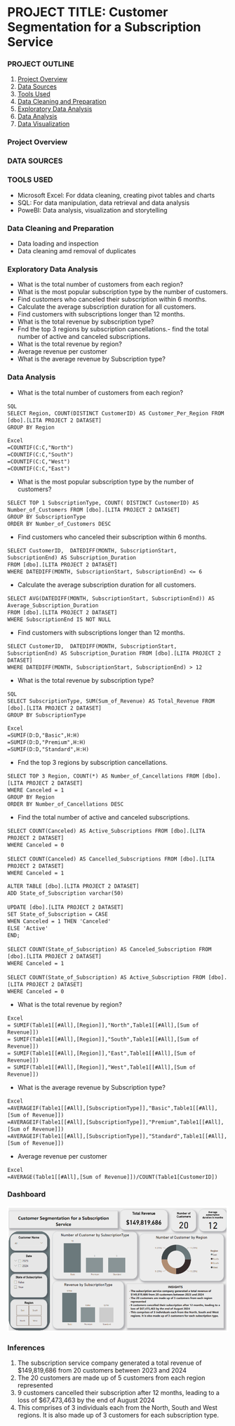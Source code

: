 # PROJECT TITLE: Customer Segmentation for a Subscription Service

### PROJECT OUTLINE
1. [Project Overview](#project-overview)
2. [Data Sources](#data-sources)
3. [Tools Used](#tools-used)
4. [Data Cleaning and Preparation](#data-cleaning-and-preparation)
5. [Exploratory Data Analysis](#exploratory-data-analysis)
6. [Data Analysis](#data-analysis)
7. [Data Visualization](#data-visualization)

### Project Overview

### DATA SOURCES

### TOOLS USED
- Microsoft Excel: For ddata cleaning, creating pivot tables and charts
- SQL: For data manipulation, data retrieval and data analysis
- PoweBI:  Data analysis, visualization and storytelling

### Data Cleaning and Preparation
- Data loading and inspection
- Data cleaning amd removal of duplicates


### Exploratory Data Analysis
- What is the total number of customers from each region?
- What is the most popular subscription type by the number of customers.
- Find customers who canceled their subscription within 6 months.
- Calculate the average subscription duration for all customers.
- Find customers with subscriptions longer than 12 months.
- What is the total revenue by subscription type?
- Fnd the top 3 regions by subscription cancellations.-  find the total number of active and canceled subscriptions.
-  What is the total revenue by region?
- Average revenue per customer
- What is the average revenue by Subscription type?

 ### Data Analysis
- What is the total number of customers from each region?

```
SQL
SELECT Region, COUNT(DISTINCT CustomerID) AS Customer_Per_Region FROM [dbo].[LITA PROJECT 2 DATASET]
GROUP BY Region
```

```
Excel
=COUNTIF(C:C,"North")
=COUNTIF(C:C,"South")
=COUNTIF(C:C,"West")
=COUNTIF(C:C,"East")
```

- What is the most popular subscription type by the number of customers?
```
SELECT TOP 1 SubscriptionType, COUNT( DISTINCT CustomerID) AS Number_of_Customers FROM [dbo].[LITA PROJECT 2 DATASET]
GROUP BY SubscriptionType
ORDER BY Number_of_Customers DESC
```

- Find customers who canceled their subscription within 6 months.
```
SELECT CustomerID,  DATEDIFF(MONTH, SubscriptionStart, SubscriptionEnd) AS Subscription_Duration
FROM [dbo].[LITA PROJECT 2 DATASET]
WHERE DATEDIFF(MONTH, SubscriptionStart, SubscriptionEnd) <= 6
```

- Calculate the average subscription duration for all customers.
```
SELECT AVG(DATEDIFF(MONTH, SubscriptionStart, SubscriptionEnd)) AS Average_Subscription_Duration
FROM [dbo].[LITA PROJECT 2 DATASET]
WHERE SubscriptionEnd IS NOT NULL
```

- Find customers with subscriptions longer than 12 months.
```
SELECT CustomerID,  DATEDIFF(MONTH, SubscriptionStart, SubscriptionEnd) AS Subscription_Duration FROM [dbo].[LITA PROJECT 2 DATASET]
WHERE DATEDIFF(MONTH, SubscriptionStart, SubscriptionEnd) > 12
```
 
- What is the total revenue by subscription type?
```
SQL
SELECT SubscriptionType, SUM(Sum_of_Revenue) AS Total_Revenue FROM [dbo].[LITA PROJECT 2 DATASET]
GROUP BY SubscriptionType
```

```
Excel
=SUMIF(D:D,"Basic",H:H)
=SUMIF(D:D,"Premium",H:H)
=SUMIF(D:D,"Standard",H:H)
```
- Fnd the top 3 regions by subscription cancellations.
```
SELECT TOP 3 Region, COUNT(*) AS Number_of_Cancellations FROM [dbo].[LITA PROJECT 2 DATASET]
WHERE Canceled = 1
GROUP BY Region
ORDER BY Number_of_Cancellations DESC
```
-  Find the total number of active and canceled subscriptions.
```
SELECT COUNT(Canceled) AS Active_Subscriptions FROM [dbo].[LITA PROJECT 2 DATASET]
WHERE Canceled = 0 

SELECT COUNT(Canceled) AS Cancelled_Subscriptions FROM [dbo].[LITA PROJECT 2 DATASET]
WHERE Canceled = 1
```

```
ALTER TABLE [dbo].[LITA PROJECT 2 DATASET]
ADD State_of_Subscription varchar(50)

UPDATE [dbo].[LITA PROJECT 2 DATASET]
SET State_of_Subscription = CASE
WHEN Canceled = 1 THEN 'Canceled'
ELSE 'Active'
END;

SELECT COUNT(State_of_Subscription) AS Canceled_Subscription FROM [dbo].[LITA PROJECT 2 DATASET]
WHERE Canceled = 1

SELECT COUNT(State_of_Subscription) AS Active_Subscription FROM [dbo].[LITA PROJECT 2 DATASET]
WHERE Canceled = 0
```

- What is the total revenue by region?
```
Excel
= SUMIF(Table1[[#All],[Region]],"North",Table1[[#All],[Sum of Revenue]])
= SUMIF(Table1[[#All],[Region]],"South",Table1[[#All],[Sum of Revenue]])
= SUMIF(Table1[[#All],[Region]],"East",Table1[[#All],[Sum of Revenue]])
= SUMIF(Table1[[#All],[Region]],"West",Table1[[#All],[Sum of Revenue]])
```

- What is the average revenue by Subscription type?
 ```
Excel
=AVERAGEIF(Table1[[#All],[SubscriptionType]],"Basic",Table1[[#All],[Sum of Revenue]])
=AVERAGEIF(Table1[[#All],[SubscriptionType]],"Premium",Table1[[#All],[Sum of Revenue]])
=AVERAGEIF(Table1[[#All],[SubscriptionType]],"Standard",Table1[[#All],[Sum of Revenue]])
```

- Average revenue per customer
```
Excel
=AVERAGE(Table1[[#All],[Sum of Revenue]])/COUNT(Table1[CustomerID])
```

### Dashboard
![](Customer_Segmentation_Dashboard.PNG)

### Inferences
1. The subscription service company generated a total revenue of
$149,819,686 from 20 customers between 2023 and 2024
2. The 20 customers are made up of 5 customers from each region
represented
3. 9 customers cancelled their subscription after 12 months, leading to a
loss of $67,473,463 by the end of August 2024
4. This comprises of 3 individuals each from the North, South and West
regions. It is also made up of 3 customers for each subscription type.

